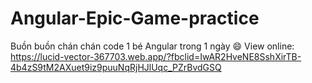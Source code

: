 # Angular-Epic-Game-practice
Buồn buồn chán chán code 1 bé Angular trong 1 ngày 😄
View online: https://lucid-vector-367703.web.app/?fbclid=IwAR2HveNE8SshXirTB-4b4zS9tM2AXuet9iz9puuNqRjHJlUqc_PZrBvdGSQ
